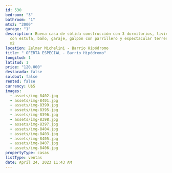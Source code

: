 ```yaml
---
id: 530
bedroom: "3"
bathroom: "1"
mts2: "2000"
garage: "1"
description: Buena casa de sólida construcción con 3 dormitorios, living comedor
  con estufa, baño, garaje, galpón con parrillero y espectacular terreno de 2000
  m2
location: Zelmar Michelini - Barrio Hipódromo
title: " OFERTA ESPECIAL - Barrio Hipódromo"
longitud: 1
latitud: 1
price: "120.000"
destacada: false
soldout: false
rented: false
currency: U$S
images:
  - assets/img-8402.jpg
  - assets/img-8401.jpg
  - assets/img-8399.jpg
  - assets/img-8395.jpg
  - assets/img-8396.jpg
  - assets/img-8398.jpg
  - assets/img-8397.jpg
  - assets/img-8404.jpg
  - assets/img-8403.jpg
  - assets/img-8405.jpg
  - assets/img-8407.jpg
  - assets/img-8406.jpg
propertyType: casas
listType: ventas
date: April 24, 2023 11:43 AM
---
```

